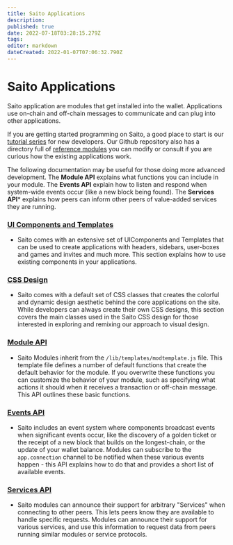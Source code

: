 ```yaml
---
title: Saito Applications
description: 
published: true
date: 2022-07-18T03:28:15.279Z
tags: 
editor: markdown
dateCreated: 2022-01-07T07:06:32.790Z
---
```


# Saito Applications

Saito application are modules that get installed into the wallet. Applications use on-chain and off-chain messages to communicate and can plug into other applications.

If you are getting started programming on Saito, a good place to start is our [tutorial series](/tech/tutorials) for new developers. Our Github repository also has a directory full of [reference modules](https://github.com/SaitoTech/saito-lite-rust/tree/master/mods) you can modify or consult if you are curious how the existing applications work.

The following documentation may be useful for those doing more advanced development. The **Module API** explains what functions you can include in your module. The **Events API** explain how to listen and respond when system-wide events occur (like a new block being found). The **Services API*** explains how peers can inform other peers of value-added services they are running.

### [UI Components and Templates](/tech/applications/ui-components)
* Saito comes with an extensive set of UIComponents and Templates that can be used to create applications with headers, sidebars, user-boxes and games and invites and much more. This section explains how to use existing components in your applications.

### [CSS Design](/tech/applications/saito-css)
* Saito comes with a default set of CSS classes that creates the colorful and dynamic design aesthetic behind the core applications on the site. While developers can always create their own CSS designs, this section covers the main classes used in the Saito CSS design for those interested in exploring and remixing our approach to visual design.


### [Module API](/tech/applications/module-api)
* Saito Modules inherit from the ```/lib/templates/modtemplate.js``` file. This template file defines a number of default functions that create the default behavior for the module. If you overwrite these functions you can customize the behavior of your module, such as specifying what actions it should when it receives a transaction or off-chain message. This API outlines these basic functions.

### [Events API](/tech/applications/events-api)
* Saito includes an event system where components broadcast events when significant events occur, like the discovery of a golden ticket or the receipt of a new block that builds on the longest-chain, or the update of your wallet balance. Modules can subscribe to the ```app.connection``` channel to be notified when these various events happen - this API explains how to do that and provides a short list of available events.

### [Services API](/tech/applications/services-api)
* Saito modules can announce their support for arbitrary "Services" when connecting to other peers. This lets peers know they are available to handle specific requests. Modules can announce their support for various services, and use this information to request data from peers running similar modules or service protocols. 
